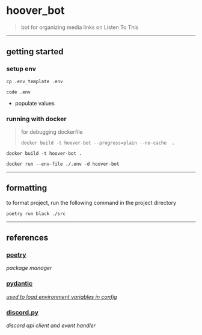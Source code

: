 # hoover_bot

> bot for organizing media links on Listen To This

___

## getting started

### setup env

`cp .env_template .env`

`code .env`

- populate values

### running with docker

> for debugging dockerfile
> 
> `docker build -t hoover-bot --progress=plain --no-cache  .`

`docker build -t hoover-bot .`

`docker run --env-file ./.env -d hoover-bot`

___

## formatting

to format project, run the following command in the project directory

`poetry run black ./src`

___

## references

### [poetry](https://python-poetry.org/)

*package manager*

### [pydantic](https://docs.pydantic.dev/)

*[used to load environment variables in config](https://docs.pydantic.dev/usage/settings/#dotenv-env-support)*

### [discord.py](https://discordpy.readthedocs.io/en/stable/)

*discord api client and event handler*
